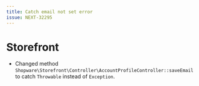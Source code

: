 ```yaml
---
title: Catch email not set error
issue: NEXT-32295
---
```

# Storefront
* Changed method `Shopware\Storefront\Controller\AccountProfileController::saveEmail` to catch `Throwable` instead of `Exception`.
